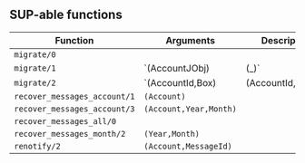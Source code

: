 ## SUP-able functions

| Function | Arguments | Description |
| -------- | --------- | ----------- |
| `migrate/0` |  | |
| `migrate/1` | `(AccountJObj) | (_)` | |
| `migrate/2` | `(AccountId,Box) | (AccountId,BoxIds) | (AccountId,_)` | |
| `recover_messages_account/1` | `(Account)` | |
| `recover_messages_account/3` | `(Account,Year,Month)` | |
| `recover_messages_all/0` |  | |
| `recover_messages_month/2` | `(Year,Month)` | |
| `renotify/2` | `(Account,MessageId)` | |
